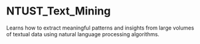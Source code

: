# NTUST_Text_Mining
Learns how to extract meaningful patterns and insights from large volumes of textual data using natural language processing algorithms.
